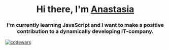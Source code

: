 <h1 align="center">Hi there, I'm 
  <a href="https://www.linkedin.com/in/anastasiia-yermolaieva/" target="_blank">Anastasia</a> 
</h1>
<h3 align="center">I'm currently learning JavaScript and I want to make a positive contribution to a dynamically developing IT-company.</h3>

[![codewars](https://www.codewars.com/users/anasluchevska/badges/large)](https://www.codewars.com/users/anasluchevska)  
